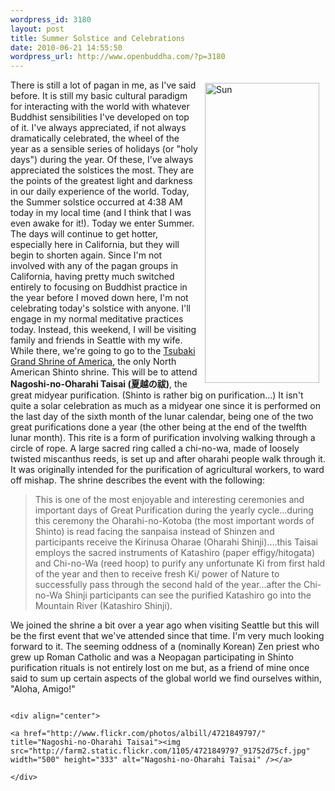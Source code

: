 ```yaml
--- 
wordpress_id: 3180
layout: post
title: Summer Solstice and Celebrations
date: 2010-06-21 14:55:50
wordpress_url: http://www.openbuddha.com/?p=3180
---
```

<a href="http://www.flickr.com/photos/albill/4721817387/" title="Sun"><img align="right" src="http://farm2.static.flickr.com/1367/4721817387_0ca0989a0f_o.jpg" width="183" height="480" hspace="10" vspace="5" alt="Sun" /></a> There is still a lot of pagan in me, as I've said before. It is still my basic cultural paradigm for interacting with the world with whatever Buddhist sensibilities I've developed on top of it. I've always appreciated, if not always dramatically celebrated, the wheel of the year as a sensible series of holidays (or "holy days") during the year. Of these, I've always appreciated the solstices the most. They are the points of the greatest light and darkness in our daily experience of the world. Today, the Summer solstice occurred at 4:38 AM today in my local time (and I think that I was even awake for it!). Today we enter Summer. The days will continue to get hotter, especially here in California, but they will begin to shorten again. Since I'm not involved with any of the pagan groups in California, having pretty much switched entirely to focusing on Buddhist practice in the year before I moved down here, I'm not celebrating today's solstice with anyone. I'll engage in my normal meditative practices today. Instead, this weekend, I will be visiting family and friends in Seattle with my wife. While there, we're going to go to the <a href="http://www.tsubakishrine.com/home.html">Tsubaki Grand Shrine of America</a>, the only North American Shinto shrine. This will be to attend <strong>Nagoshi-no-Oharahi Taisai (夏越の祓)</strong>, the great midyear purification. (Shinto is rather big on purification...) It isn't quite a solar celebration as much as a midyear one since it is performed on the last day of the sixth month of the lunar calendar, being one of the two great purifications done a year (the other being at the end of the twelfth lunar month). This rite is a form of purification involving walking through a circle of rope. A large sacred ring called a chi-no-wa, made of loosely twisted miscanthus reeds, is set up and after oharahi people walk through it. It was originally intended for the purification of agricultural workers, to ward off mishap. The shrine describes the event with the following: <blockquote>
                                                                                                                                                                                                                                                                                                                                                                                                                                                                                                                                                                                                                                                                                                                                                                                                                                                                                                                                        This is one of the most enjoyable and interesting ceremonies and important days of Great Purification during the yearly cycle...during this ceremony the Oharahi-no-Kotoba (the most important words of Shinto) is read facing the sanpaisa instead of Shinzen and participants receive the Kirinusa Oharae (Oharahi Shinji)....this Taisai employs the sacred instruments of Katashiro (paper effigy/hitogata) and Chi-no-Wa (reed hoop) to purify any unfortunate Ki from first hald of the year and then to receive fresh Ki/ power of Nature to successfully pass through the second hald of the year...after the Chi-no-Wa Shinji participants can see the purified Katashiro go into the Mountain River (Katashiro Shinji).
                                                                                                                                                                                                                                                                                                                                                                                                                                                                                                                                                                                                                                                                                                                                                                                                                                                                                                                                      </blockquote> We joined the shrine a bit over a year ago when visiting Seattle but this will be the first event that we've attended since that time. I'm very much looking forward to it. The seeming oddness of a (nominally Korean) Zen priest who grew up Roman Catholic and was a Neopagan participating in Shinto purification rituals is not entirely lost on me but, as a friend of mine once said to sum up certain aspects of the global world we find ourselves within, "Aloha, Amigo!" 
                                                                                                                                                                                                                                                                                                                                                                                                                                                                                                                                                                                                                                                                                                                                                                                                                                                                                                                                      
                                                                                                                                                                                                                                                                                                                                                                                                                                                                                                                                                                                                                                                                                                                                                                                                                                                                                                                                      <div align="center">
                                                                                                                                                                                                                                                                                                                                                                                                                                                                                                                                                                                                                                                                                                                                                                                                                                                                                                                                        <a href="http://www.flickr.com/photos/albill/4721849797/" title="Nagoshi-no-Oharahi Taisai"><img src="http://farm2.static.flickr.com/1105/4721849797_91752d75cf.jpg" width="500" height="333" alt="Nagoshi-no-Oharahi Taisai" /></a>
                                                                                                                                                                                                                                                                                                                                                                                                                                                                                                                                                                                                                                                                                                                                                                                                                                                                                                                                      </div>